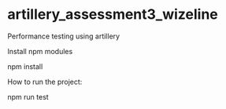 # artillery_assessment3_wizeline
Performance testing using artillery

Install npm modules

npm install

How to run the project:

npm run test
